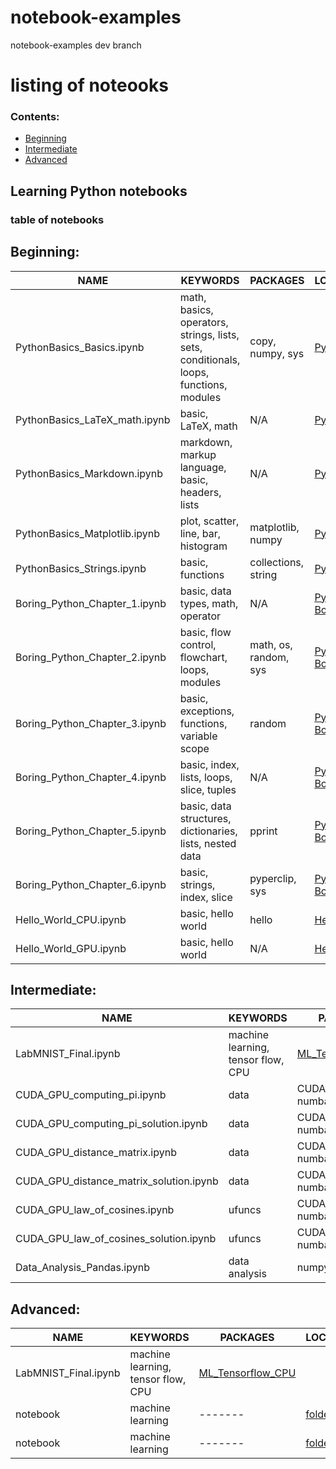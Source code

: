 # notebook-examples
notebook-examples dev branch
# listing of noteooks
### <a name="top">**Contents:**
* [Beginning](#beginning)
* [Intermediate](#intermediate)
* [Advanced](#advanced)
 
## Learning Python notebooks
### table of notebooks

## Beginning: <a name="beginning"></a> 
| **NAME** | **KEYWORDS** | **PACKAGES** | **LOCATION/LINK** |
| ------- |  ------- | ------- |------- |
| PythonBasics_Basics.ipynb | math, basics, operators, strings, lists, sets, conditionals, loops, functions, modules | copy, numpy, sys | [PythonBasics](https://github.com/sdsc-hpc-training-dev/notebook-examples/tree/main/PythonBasics) |
| PythonBasics_LaTeX_math.ipynb | basic, LaTeX, math  | N/A | [PythonBasics](https://github.com/sdsc-hpc-training-dev/notebook-examples/tree/main/PythonBasics) |
| PythonBasics_Markdown.ipynb | markdown, markup language, basic, headers, lists | N/A | [PythonBasics](https://github.com/sdsc-hpc-training-dev/notebook-examples/tree/main/PythonBasics) |
| PythonBasics_Matplotlib.ipynb | plot, scatter, line, bar, histogram | matplotlib, numpy | [PythonBasics](https://github.com/sdsc-hpc-training-dev/notebook-examples/tree/main/PythonBasics) |
| PythonBasics_Strings.ipynb | basic, functions | collections, string | [PythonBasics](https://github.com/sdsc-hpc-training-dev/notebook-examples/tree/main/PythonBasics) |
| Boring_Python_Chapter_1.ipynb |  basic, data types, math, operator | N/A | [PythonBasics / Boring Python](https://github.com/sdsc-hpc-training-dev/notebook-examples/tree/main/PythonBasics/Boring_Python)|
| Boring_Python_Chapter_2.ipynb |  basic, flow control, flowchart, loops, modules | math, os, random, sys | [PythonBasics / Boring Python](https://github.com/sdsc-hpc-training-dev/notebook-examples/tree/main/PythonBasics/Boring_Python)|
| Boring_Python_Chapter_3.ipynb |  basic, exceptions, functions, variable scope | random | [PythonBasics / Boring Python](https://github.com/sdsc-hpc-training-dev/notebook-examples/tree/main/PythonBasics/Boring_Python)|
| Boring_Python_Chapter_4.ipynb |  basic, index, lists, loops, slice, tuples | N/A | [PythonBasics / Boring Python](https://github.com/sdsc-hpc-training-dev/notebook-examples/tree/main/PythonBasics/Boring_Python)|
| Boring_Python_Chapter_5.ipynb |  basic, data structures, dictionaries, lists, nested data | pprint | [PythonBasics / Boring Python](https://github.com/sdsc-hpc-training-dev/notebook-examples/tree/main/PythonBasics/Boring_Python)|
| Boring_Python_Chapter_6.ipynb |  basic, strings, index, slice | pyperclip, sys | [PythonBasics / Boring Python](https://github.com/sdsc-hpc-training-dev/notebook-examples/tree/main/PythonBasics/Boring_Python)|
| Hello_World_CPU.ipynb |  basic, hello world | hello | [Hello_World](https://github.com/sdsc-hpc-training-dev/notebook-examples/tree/main/Hello_World) |
| Hello_World_GPU.ipynb |  basic, hello world | N/A | [Hello_World](https://github.com/sdsc-hpc-training-dev/notebook-examples/tree/main/Hello_World) |
 
## Intermediate: <a name="intermediate"></a>
| **NAME** | **KEYWORDS** | **PACKAGES** | **LOCATION/LINK** |
| ------- |  ------- | ------- | ------- |
| LabMNIST_Final.ipynb | machine learning, tensor flow, CPU | [ML_Tensorflow_CPU](https://github.com/sdsc-hpc-training-dev/notebook-examples/tree/main/deep_learning/ML_Tensorflow_CPU) |
| CUDA_GPU_computing_pi.ipynb | data | CUDA, math, numba, numpy | [CUDA_GPU](https://github.com/sdsc-hpc-training-dev/notebook-examples/tree/main/CUDA_GPU) |
| CUDA_GPU_computing_pi_solution.ipynb | data | CUDA, math, numba, numpy | [CUDA_GPU](https://github.com/sdsc-hpc-training-dev/notebook-examples/tree/main/CUDA_GPU) |
| CUDA_GPU_distance_matrix.ipynb | data | CUDA, math, numba, numpy | [CUDA_GPU](https://github.com/sdsc-hpc-training-dev/notebook-examples/tree/main/CUDA_GPU) |
| CUDA_GPU_distance_matrix_solution.ipynb | data | CUDA, math, numba, numpy | [CUDA_GPU](https://github.com/sdsc-hpc-training-dev/notebook-examples/tree/main/CUDA_GPU) |
| CUDA_GPU_law_of_cosines.ipynb | ufuncs | CUDA, math, numba, numpy | [CUDA_GPU](https://github.com/sdsc-hpc-training-dev/notebook-examples/tree/main/CUDA_GPU) |
| CUDA_GPU_law_of_cosines_solution.ipynb | ufuncs | CUDA, math, numba, numpy | [CUDA_GPU](https://github.com/sdsc-hpc-training-dev/notebook-examples/tree/main/CUDA_GPU) |
| Data_Analysis_Pandas.ipynb | data analysis | numpy, pandas | [Data_Analysis](https://github.com/sdsc-hpc-training-dev/notebook-examples/tree/main/Data_Analysis) |

## Advanced: <a name="advanced"></a>
| **NAME** | **KEYWORDS** | **PACKAGES** | **LOCATION/LINK** |
| ------- |  ------- | ------- | ------- |
| LabMNIST_Final.ipynb | machine learning, tensor flow, CPU | [ML_Tensorflow_CPU](https://github.com/sdsc-hpc-training-dev/notebook-examples/tree/main/deep_learning/ML_Tensorflow_CPU) |
| notebook | machine learning | ------- | [foldername](URL) |
| notebook | machine learning | ------- | [foldername](URL) |
